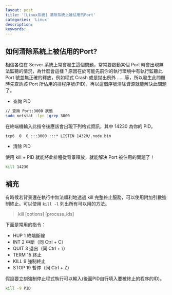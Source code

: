 ```yaml
---
layout: post
title: '[Linux系統] 清除系統上被佔用的Port'
categories: 'Linux'
description:
keywords: 
---
```



## 如何清除系統上被佔用的Port?
相信各位在 Server 系統上常會發生這個問題，常常要啟動某個 Port 時會出現無法監聽的情況，為什麼會這樣？原因在於可能先前你的執行環境中有執行監聽此 Port 號並無正確的釋放，例如程式 Crash 或是拋出例外 ......等，所以發生此問題時先查詢該 Port 所佔用的排程序號(PID)，再以這個序號清除資源就能解決此問題了。

- 查詢 PID 

```bash
// 查詢 Port:3000 狀態 
sudo netstat -lpn |grep 3000 
```

在終端機輸入此指令後應該會出現下列格式資訊，其中 14230 為你的 PID。

```
tcp6  0  0 :::3000 :::* LISTEN 14320/.node.bin
```

- 清除 PID

使用 kill + PID 就能將此排程從背景釋放，就能解決 Port 被佔用的問題了！

```bash
kill 14230
```
## 補充
有時候若背景還在執行中無法順利地透過 kill 完整終止服務，可以使用附加引數強制終止。可以使用 `kill -l` 列出所有可以用的方法。

> kill [options] [process_ids]

下面是常用的指令：

- HUP  1  終端斷線
- INT   2  中斷（同 Ctrl + C）
- QUIT  3  退出（同 Ctrl + \）
- TERM  15  終止
- KILL  9  強制終止
- STOP  19  暫停（同 Ctrl + Z）

假設要立刻強制停止程式執行可以輸入(後面PID自行填入要被終止的程序的ID)。
```sh
kill -9 PID
```